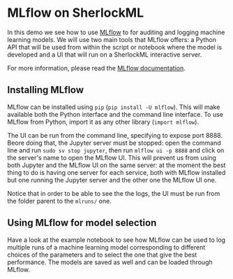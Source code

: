 # MLflow on SherlockML

In this demo we see how to use [MLflow](https://www.mlflow.org/) to for auditing and logging machine learning models. We will use two main tools that MLflow offers: a Python API that will be used from within the script or notebook where the model is developed and a UI that will run on a SherlockML interactive server.

For more information, please read the [MLflow documentation](https://www.mlflow.org/docs/latest/index.html).

## Installing MLflow

MLflow can be installed using `pip` (`pip install -U mlflow`). This will make available both the Python interface and the command line interface. To use MLflow from Python, import it as any other library (`import mlflow`).

The UI can be run from the command line, specifying to expose port 8888. Beore doing that, the Jupyter server must be stopped: open the command line and run `sudo sv stop jupyter`, then run `mlflow ui -p 8888` and click on the server's name to open the MLflow UI. This will prevent us from using both Jupyter and the MLflow UI on the same server: at the moment the best thing to do is having one server for each service, both with MLflow installed but one running the Jupyter server and the other one the MLflow UI one.

Notice that in order to be able to see the the logs, the UI must be run from the folder parent to the `mlruns/` one.

## Using MLflow for model selection
Have a look at the example notebook to see how MLflow can be used to log multiple runs of a machine learning model corresponding to different choices of the parameters and to select the one that give the best performance. The models are saved as well and can be loaded through MLflow.













